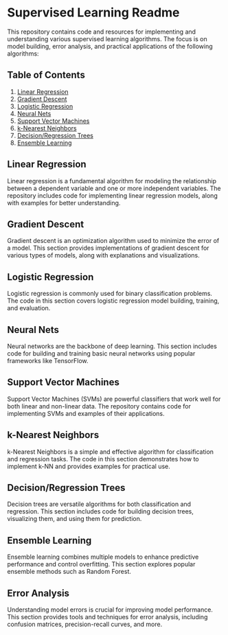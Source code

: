# Supervised Learning Readme

This repository contains code and resources for implementing and understanding various supervised learning algorithms. The focus is on model building, error analysis, and practical applications of the following algorithms:

## Table of Contents
1. [Linear Regression](#linear-regression)
2. [Gradient Descent](#gradient-descent)
3. [Logistic Regression](#logistic-regression)
4. [Neural Nets](#neural-nets)
5. [Support Vector Machines](#support-vector-machines)
6. [k-Nearest Neighbors](#k-nearest-neighbors)
7. [Decision/Regression Trees](#decision-regression-trees)
8. [Ensemble Learning](#ensemble-learning)

## Linear Regression
Linear regression is a fundamental algorithm for modeling the relationship between a dependent variable and one or more independent variables. The repository includes code for implementing linear regression models, along with examples for better understanding.

## Gradient Descent
Gradient descent is an optimization algorithm used to minimize the error of a model. This section provides implementations of gradient descent for various types of models, along with explanations and visualizations.

## Logistic Regression
Logistic regression is commonly used for binary classification problems. The code in this section covers logistic regression model building, training, and evaluation.

## Neural Nets
Neural networks are the backbone of deep learning. This section includes code for building and training basic neural networks using popular frameworks like TensorFlow.

## Support Vector Machines
Support Vector Machines (SVMs) are powerful classifiers that work well for both linear and non-linear data. The repository contains code for implementing SVMs and examples of their applications.

## k-Nearest Neighbors
k-Nearest Neighbors is a simple and effective algorithm for classification and regression tasks. The code in this section demonstrates how to implement k-NN and provides examples for practical use.

## Decision/Regression Trees
Decision trees are versatile algorithms for both classification and regression. This section includes code for building decision trees, visualizing them, and using them for prediction.

## Ensemble Learning
Ensemble learning combines multiple models to enhance predictive performance and control overfitting. This section explores popular ensemble methods such as Random Forest.

## Error Analysis
Understanding model errors is crucial for improving model performance. This section provides tools and techniques for error analysis, including confusion matrices, precision-recall curves, and more.

